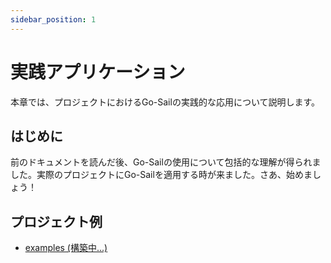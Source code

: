 ```yaml
---
sidebar_position: 1
---  
```

# 実践アプリケーション  
本章では、プロジェクトにおけるGo-Sailの実践的な応用について説明します。  

## はじめに  
前のドキュメントを読んだ後、Go-Sailの使用について包括的な理解が得られました。実際のプロジェクトにGo-Sailを適用する時が来ました。さあ、始めましょう！  

## プロジェクト例  
- [examples (構築中...)](https://github.com/go-sail/examples)  
